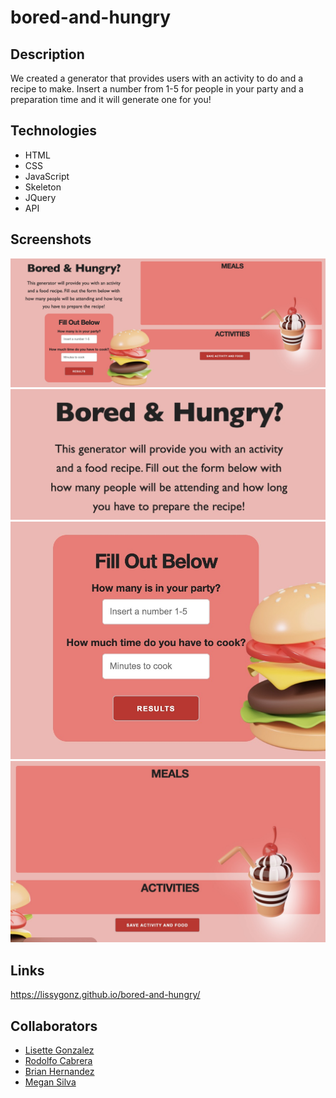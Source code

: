 # bored-and-hungry

## Description
<p> 
    We created a generator that provides users with an activity to do and a recipe to make. Insert a number from 1-5 for people in your party and a preparation time and it will generate one for you!
</p>


## Technologies
<ul>
    <li> HTML
    <li> CSS
    <li> JavaScript
    <li> Skeleton
    <li> JQuery
    <li> API
</ul>

## Screenshots
<img src="./assets/images/screenshot4.jpg" alt="Our entire project">
<img src="./assets/images/screenshot1.jpg" alt="A portion of the project that shoes the title and the instructions">
<img src="./assets/images/screenshot2.jpg" alt="Shows where you fill out the criteria">
<img src="./assets/images/screenshot3.jpg" alt="Shows where the food and activities will show up">


## Links

https://lissygonz.github.io/bored-and-hungry/

## Collaborators 
- [Lisette Gonzalez](https://github.com/lissygonz)
- [Rodolfo Cabrera](https://github.com/rodolfopoly)
- [Brian Hernandez](https://github.com/HdezB)
- [Megan Silva](https://github.com/megansilva) 
